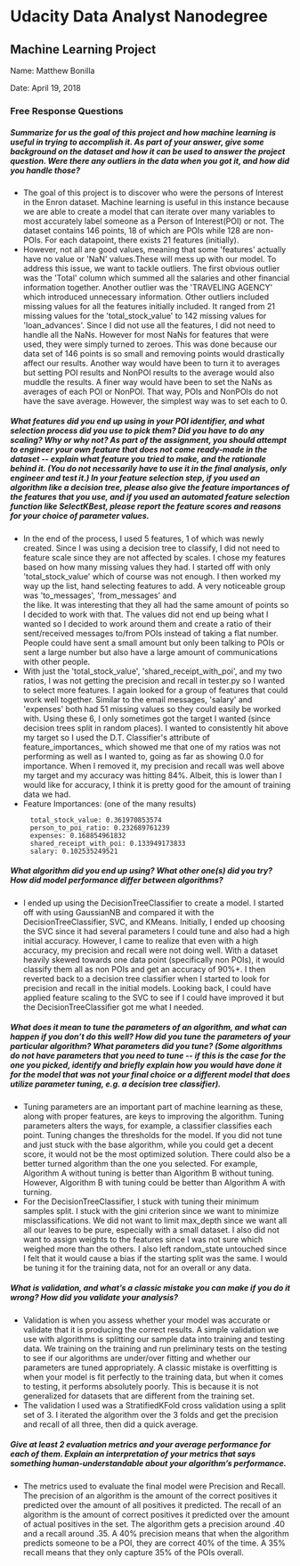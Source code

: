 # Udacity Data Analyst Nanodegree
## Machine Learning Project

Name: Matthew Bonilla

Date: April 19, 2018

### Free Response Questions
##### Summarize for us the goal of this project and how machine learning is useful in trying to accomplish it. As part of your answer, give some background on the dataset and how it can be used to answer the project question. Were there any outliers in the data when you got it, and how did you handle those?
  - The goal of this project is to discover who were the persons of Interest
in the Enron dataset. Machine learning is useful in this instance because we
are able to create a model that can iterate over many variables to most
accurately label someone as a Person of Interest(POI) or not. The dataset
contains 146 points, 18 of which are POIs while 128 are non-POIs. For each
datapoint, there exists 21 features (initially).
  - However, not all are good values, meaning that some 'features' actually
have no value or 'NaN' values.These will mess up with our model. To address
this issue, we want to tackle outliers. The first obvious outlier was the
'Total' column which summed all the salaries and other financial information
together. Another outlier was the 'TRAVELING AGENCY' which introduced
unnecessary information. Other outliers included missing values for all the
features initially included. It ranged from 21 missing values for the
'total_stock_value' to 142 missing values for 'loan_advances'. Since I did not
use all the features, I did not need to handle all the NaNs. However for most
NaNs for features that were used, they were simply turned to zeroes. This was
done because our data set of 146 points is so small and removing points would
drastically affect our results. Another way would have been to turn it to
averages but setting POI results and NonPOI results to the average would also
muddle the results. A finer way would have been to set the NaNs as averages of
each POI or NonPOI. That way, POIs and NonPOIs do not have the save average.
However, the simplest way was to set each to 0.

##### What features did you end up using in your POI identifier, and what selection process did you use to pick them? Did you have to do any scaling? Why or why not? As part of the assignment, you should attempt to engineer your own feature that does not come ready-made in the dataset -- explain what feature you tried to make, and the rationale behind it. (You do not necessarily have to use it in the final analysis, only engineer and test it.) In your feature selection step, if you used an algorithm like a decision tree, please also give the feature importances of the features that you use, and if you used an automated feature selection function like SelectKBest, please report the feature scores and reasons for your choice of parameter values.
  - In the end of the process, I used 5 features, 1 of which was newly
created. Since I was using a decision tree to classify, I did not need to
feature scale since they are not affected by scales. I chose my features based
on how many missing values they had. I started off with only 'total_stock_value'
which of course was not enough. I then worked my way up the list, hand selecting
features to add. A very noticeable group was 'to_messages', 'from_messages' and  
the like. It was interesting that they all had the same amount of points so I
decided to work with that. The values did not end up being what I wanted so I
decided to work around them and create a ratio of their sent/received messages
to/from POIs instead of taking a flat number. People could have sent a small
amount but only been talking to POIs or sent a large number but also have a
large amount of communications with other people.
  - With just the 'total_stock_value', 'shared_receipt_with_poi', and my two
ratios, I was not getting the precision and recall in tester.py so I wanted to
select more features. I again looked for a group of features that could work
well together. Similar to the email messages, 'salary' and 'expenses' both had
51 missing values so they could easily be worked with. Using these 6, I only
sometimes got the target I wanted (since decision trees split in random places).
I wanted to consistently hit above my target so I used the D.T. Classifier's
attribute of feature_importances_ which showed me that one of my ratios was
not performing as well as I wanted to, going as far as showing 0.0 for
importance. When I removed it, my precision and recall was well above my target
and my accuracy was hitting 84%. Albeit, this is lower than I would like for
accuracy, I think it is pretty good for the amount of training data we had.
  - Feature Importances: (one of the many results)
```
     total_stock_value: 0.361970853574
     person_to_poi_ratio: 0.232689761239
     expenses: 0.168854961832
     shared_receipt_with_poi: 0.133949173833
     salary: 0.102535249521
```

##### What algorithm did you end up using? What other one(s) did you try? How did model performance differ between algorithms?
  - I ended up using the DecisionTreeClassifier to create a model. I started
off with using GaussianNB and compared it with the DecisionTreeClassifier,
SVC, and KMeans. Initially, I ended up choosing the SVC since it had several
parameters I could tune and also had a high initial accuracy. However, I came
to realize that even with a high accuracy, my precision and recall were not
doing well. With a dataset heavily skewed towards one data point (specifically
non POIs), it would classify them all as non POIs and get an accuracy of 90%+.
I then reverted back to a decision tree classifier when I started to look for
precision and recall in the initial models. Looking back, I could have applied
feature scaling to the SVC to see if I could have improved it but the
DecisionTreeClassifier got me what I needed.

##### What does it mean to tune the parameters of an algorithm, and what can happen if you don’t do this well?  How did you tune the parameters of your particular algorithm? What parameters did you tune? (Some algorithms do not have parameters that you need to tune -- if this is the case for the one you picked, identify and briefly explain how you would have done it for the model that was not your final choice or a different model that does utilize parameter tuning, e.g. a decision tree classifier).
  - Tuning parameters are an important part of machine learning as these, along
with proper features, are keys to improving the algorithm. Tuning parameters
alters the ways, for example, a classifier classifies each point. Tuning changes
the thresholds for the model. If you did not tune and just stuck with the base
algorithm, while you could get a decent score, it would not be the most
optimized solution. There could also be a better turned algorithm than the one
you selected. For example, Algorithm A without tuning is better than Algorithm B
without tuning. However, Algorithm B with tuning could be better than Algorithm
A with turning.
  - For the DecisionTreeClassifier, I stuck with tuning their minimum samples
split. I stuck with the gini criterion since we want to minimize
misclassifications. We did not want to limit max_depth since we want all
all our leaves to be pure, especially with a small dataset. I also did not want
to assign weights to the features since I was not sure which weighed more than
the others. I also left random_state untouched since I felt that it would
cause a bias if the starting split was the same. I would be tuning it for
the training data, not for an overall or any data.

##### What is validation, and what’s a classic mistake you can make if you do it wrong? How did you validate your analysis?
  - Validation is when you assess whether your model was accurate or validate
that it is producing the correct results. A simple validation we use with
algorithms is splitting our sample data into training and testing data. We
training on the training and run preliminary tests on the testing to see if
our algorithms are under/over fitting and whether our parameters are tuned
appropriately. A classic mistake is overfitting is when your model is fit
perfectly to the training data, but when it comes to testing, it performs
absolutely poorly. This is because it is not generalized for datasets that
are different from the training set.
  - The validation I used was a StratifiedKFold cross validation using a split
set of 3. I iterated the algorithm over the 3 folds and get the precision
and recall of all three, then did a quick average.

##### Give at least 2 evaluation metrics and your average performance for each of them.  Explain an interpretation of your metrics that says something human-understandable about your algorithm’s performance.
  - The metrics used to evaluate the final model were Precision and Recall. The
precision of an algorithm is the amount of the correct positives it predicted
over the amount of all positives it predicted. The recall of an algorithm
is the amount of correct positives it predicted over the amount of actual
positives in the set. The algorithm gets a precision around .40 and a recall
around .35. A 40% precision means that when the algorithm predicts someone to
be a POI, they are correct 40% of the time. A 35% recall means that they only
capture 35% of the POIs overall.
